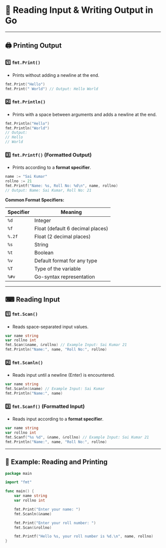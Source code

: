 # 📌 Reading Input & Writing Output in Go

---

## 🖨 Printing Output

### 1️⃣ `fmt.Print()`
- Prints without adding a newline at the end.
```go
fmt.Print("Hello")
fmt.Print(" World") // Output: Hello World
```

### 2️⃣ `fmt.Println()`
- Prints with a space between arguments and adds a newline at the end.
```go
fmt.Println("Hello")
fmt.Println("World")
// Output:
// Hello
// World
```

### 3️⃣ `fmt.Printf()` (Formatted Output)
- Prints according to a **format specifier**.
```go
name := "Sai Kumar"
rollno := 21
fmt.Printf("Name: %s, Roll No: %d\n", name, rollno)
// Output: Name: Sai Kumar, Roll No: 21
```

**Common Format Specifiers:**

| Specifier | Meaning            |
|-----------|--------------------|
| `%d`      | Integer            |
| `%f`      | Float (default 6 decimal places) |
| `%.2f`    | Float (2 decimal places) |
| `%s`      | String             |
| `%t`      | Boolean            |
| `%v`      | Default format for any type |
| `%T`      | Type of the variable |
| `%#v`     | Go-syntax representation |

---

## ⌨ Reading Input

### 1️⃣ `fmt.Scan()`
- Reads space-separated input values.
```go
var name string
var rollno int
fmt.Scan(&name, &rollno) // Example Input: Sai Kumar 21
fmt.Println("Name:", name, "Roll No:", rollno)
```

### 2️⃣ `fmt.Scanln()`
- Reads input until a newline (Enter) is encountered.
```go
var name string
fmt.Scanln(&name) // Example Input: Sai Kumar
fmt.Println("Name:", name)
```

### 3️⃣ `fmt.Scanf()` (Formatted Input)
- Reads input according to a **format specifier**.
```go
var name string
var rollno int
fmt.Scanf("%s %d", &name, &rollno) // Example Input: Sai Kumar 21
fmt.Println("Name:", name, "Roll No:", rollno)
```

---

## 📌 Example: Reading and Printing
```go
package main

import "fmt"

func main() {
	var name string
	var rollno int

	fmt.Print("Enter your name: ")
	fmt.Scanln(&name)

	fmt.Print("Enter your roll number: ")
	fmt.Scan(&rollno)

	fmt.Printf("Hello %s, your roll number is %d.\n", name, rollno)
}
```

